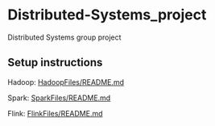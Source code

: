# Distributed-Systems_project
Distributed Systems group project


## Setup instructions

Hadoop: [HadoopFiles/README.md](HadoopFiles/README.md)

Spark: [SparkFiles/README.md](SparkFiles/README.md)

Flink: [FlinkFiles/README.md](FlinkFiles/README.md)